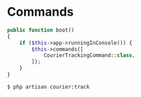 # Commands

```php
public function boot()
{
    if ($this->app->runningInConsole()) {
        $this->commands([
            CourierTrackingCommand::class,
        ]);
    }
}
```

```bash
$ php artisan courier:track
```
